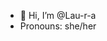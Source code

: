 - 👋 Hi, I’m @Lau-r-a
- Pronouns: she/her

<!---
Lau-r-a/Lau-r-a is a ✨ special ✨ repository because its `README.md` (this file) appears on your GitHub profile.
You can click the Preview link to take a look at your changes.
--->

